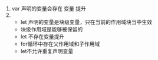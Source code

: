 1. var 声明的变量会存在 变量 提升
2. - let 声明的变量是块级变量，只在当前的作用域块当中生效
   - 块级作用域是能够被保留的
   - let 不存在变量提升
   - for循环中存在父作用域和子作用域
   - let不允许重复声明变量